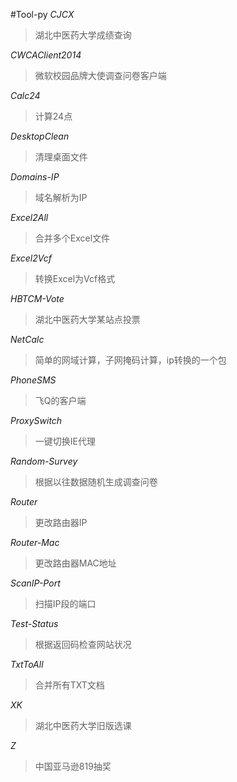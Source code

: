 #Tool-py
*CJCX*  
>湖北中医药大学成绩查询  

*CWCAClient2014*   
>微软校园品牌大使调查问卷客户端  

*Calc24*  
>计算24点  

*DesktopClean*
>清理桌面文件  

*Domains-IP*  
>域名解析为IP  

*Excel2All*  
>合并多个Excel文件  

*Excel2Vcf*  
>转换Excel为Vcf格式  

*HBTCM-Vote*  
>湖北中医药大学某站点投票  

*NetCalc*  
>简单的网域计算，子网掩码计算，ip转换的一个包  

*PhoneSMS*  
>飞Q的客户端  

*ProxySwitch*  
>一键切换IE代理  

*Random-Survey*  
>根据以往数据随机生成调查问卷  

*Router*
>更改路由器IP  

*Router-Mac*  
>更改路由器MAC地址  

*ScanIP-Port*  
>扫描IP段的端口  

*Test-Status*  
>根据返回码检查网站状况  

*TxtToAll*  
>合并所有TXT文档  

*XK*  
>湖北中医药大学旧版选课  

*Z*  
>中国亚马逊819抽奖  